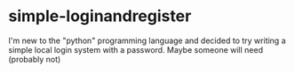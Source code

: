 # simple-loginandregister
I'm new to the "python" programming language and decided to try writing a simple local login system with a password. Maybe someone will need (probably not)
